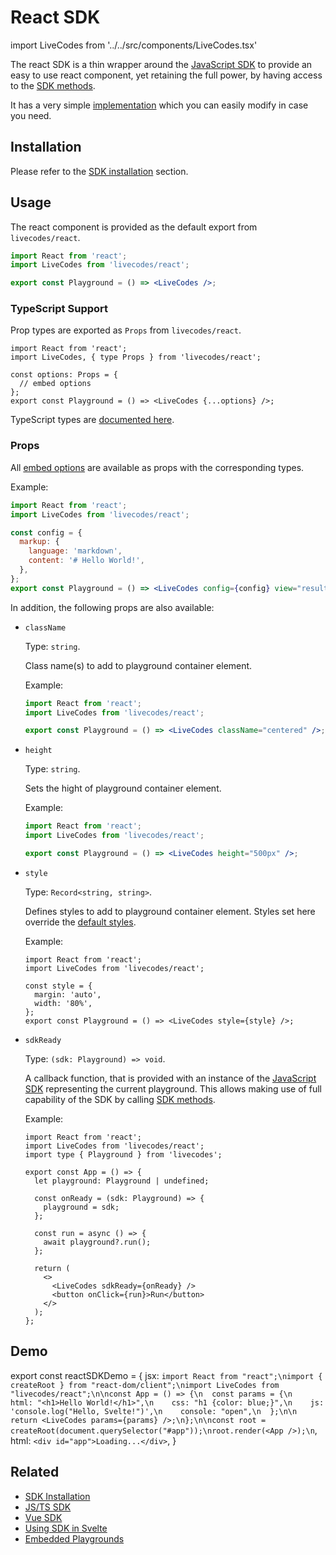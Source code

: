 # React SDK

import LiveCodes from '../../src/components/LiveCodes.tsx'

The react SDK is a thin wrapper around the [JavaScript SDK](js-ts.md) to provide an easy to use react component, yet retaining the full power, by having access to the [SDK methods](js-ts.md#sdk-methods).

It has a very simple [implementation](https://github.com/live-codes/livecodes/blob/develop/src/sdk/react.tsx) which you can easily modify in case you need.

## Installation

Please refer to the [SDK installation](./index.md#installation) section.

## Usage

The react component is provided as the default export from `livecodes/react`.

```jsx title="JSX"
import React from 'react';
import LiveCodes from 'livecodes/react';

export const Playground = () => <LiveCodes />;
```

### TypeScript Support

Prop types are exported as `Props` from `livecodes/react`.

```tsx title="TSX"
import React from 'react';
import LiveCodes, { type Props } from 'livecodes/react';

const options: Props = {
  // embed options
};
export const Playground = () => <LiveCodes {...options} />;
```

TypeScript types are [documented here](../api/modules.md).

### Props

All [embed options](js-ts.md#embed-options) are available as props with the corresponding types.

Example:

```jsx title="JSX"
import React from 'react';
import LiveCodes from 'livecodes/react';

const config = {
  markup: {
    language: 'markdown',
    content: '# Hello World!',
  },
};
export const Playground = () => <LiveCodes config={config} view="result" />;
```

In addition, the following props are also available:

- `className`

  Type: `string`.

  Class name(s) to add to playground container element.

  Example:

  ```jsx title="JSX"
  import React from 'react';
  import LiveCodes from 'livecodes/react';

  export const Playground = () => <LiveCodes className="centered" />;
  ```

- `height`

  Type: `string`.

  Sets the hight of playground container element.

  Example:

  ```jsx title="JSX"
  import React from 'react';
  import LiveCodes from 'livecodes/react';

  export const Playground = () => <LiveCodes height="500px" />;
  ```

- `style`

  Type: `Record<string, string>`.

  Defines styles to add to playground container element. Styles set here override the [default styles](js-ts.md#default-styles).

  Example:

  ```tsx title="JSX"
  import React from 'react';
  import LiveCodes from 'livecodes/react';

  const style = {
    margin: 'auto',
    width: '80%',
  };
  export const Playground = () => <LiveCodes style={style} />;
  ```

- `sdkReady`

  Type: `(sdk: Playground) => void`.

  A callback function, that is provided with an instance of the [JavaScript SDK](js-ts.md) representing the current playground. This allows making use of full capability of the SDK by calling [SDK methods](js-ts.md#sdk-methods).

  Example:

  ```tsx title="TSX"
  import React from 'react';
  import LiveCodes from 'livecodes/react';
  import type { Playground } from 'livecodes';

  export const App = () => {
    let playground: Playground | undefined;

    const onReady = (sdk: Playground) => {
      playground = sdk;
    };

    const run = async () => {
      await playground?.run();
    };

    return (
      <>
        <LiveCodes sdkReady={onReady} />
        <button onClick={run}>Run</button>
      </>
    );
  };
  ```

## Demo

export const reactSDKDemo = {
jsx: `import React from "react";\nimport { createRoot } from "react-dom/client";\nimport LiveCodes from "livecodes/react";\n\nconst App = () => {\n  const params = {\n    html: "<h1>Hello World!</h1>",\n    css: "h1 {color: blue;}",\n    js: 'console.log("Hello, Svelte!")',\n    console: "open",\n  };\n\n  return <LiveCodes params={params} />;\n};\n\nconst root = createRoot(document.querySelector("#app"));\nroot.render(<App />);\n`,
html: `<div id="app">Loading...</div>`,
}

<LiveCodes params={reactSDKDemo} height="80vh" />

## Related

- [SDK Installation](./index.md#installation)
- [JS/TS SDK](./js-ts.md)
- [Vue SDK](./vue.md)
- [Using SDK in Svelte](./svelte.md)
- [Embedded Playgrounds](../features/embeds.md)
